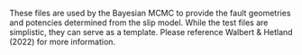These files are used by the Bayesian MCMC to provide the fault geometries and potencies determined from the slip model.
While the test files are simplistic, they can serve as a template. Please reference Walbert & Hetland (2022) for more information.